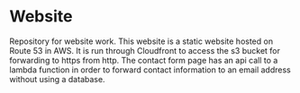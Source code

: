 # Website
Repository for website work. This website is a static website hosted on Route 53 in AWS. It is run through Cloudfront to access the s3 bucket for forwarding to https from http. The contact form page has an api call to a lambda function in order to forward contact information to an email address without using a database.
